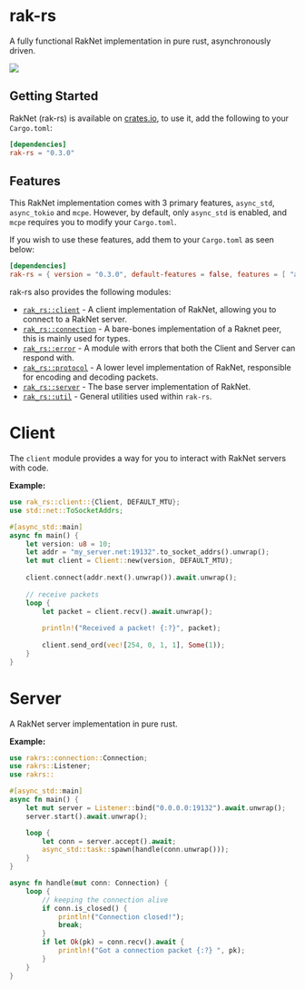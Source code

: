 # rak-rs

A fully functional RakNet implementation in pure rust, asynchronously driven.

<a href="https://discord.gg/y4aWA5MQxK"><img src="https://img.shields.io/discord/846586369568800798.svg?label=&logo=discord&logoColor=ffffff&color=7389D8&labelColor=6A7EC2"></a>

## Getting Started

RakNet (rak-rs) is available on [crates.io](), to use it, add the following to your `Cargo.toml`:

```toml
[dependencies]
rak-rs = "0.3.0"
```

## Features

This RakNet implementation comes with 3 primary features, `async_std`, `async_tokio` and `mcpe`.  However, by default, only `async_std` is enabled, and `mcpe` requires you to modify your `Cargo.toml`.

If you wish to use these features, add them to your `Cargo.toml` as seen below:

```toml
[dependencies]
rak-rs = { version = "0.3.0", default-features = false, features = [ "async_tokio", "mcpe" ] }
```



rak-rs also provides the following modules:

- [`rak_rs::client`](https://docs.rs/rak-rs/latest/rak-rs/client) - A client implementation of RakNet, allowing you to connect to a RakNet server.
- [`rak_rs::connection`](https://docs.rs/rak-rs/latest/rak-rs/client) - A bare-bones implementation of a Raknet peer, this is mainly used for types.
- [`rak_rs::error`](https://docs.rs/rak-rs/latest/rak-rs/error) - A module with errors that both the Client and Server can respond with.
- [`rak_rs::protocol`](https://docs.rs/rak-rs/latest/rak-rs/protocol) - A lower level implementation of RakNet, responsible for encoding and decoding packets.
- [`rak_rs::server`](https://docs.rs/rak-rs/latest/rak-rs/server) - The base server implementation of RakNet.
- [`rak_rs::util`](https://docs.rs/rak-rs/latest/rak-rs/utils)  - General utilities used within `rak-rs`.

# Client

The `client` module provides a way for you to interact with RakNet servers with code.

**Example:**

```rust
use rak_rs::client::{Client, DEFAULT_MTU};
use std::net::ToSocketAddrs;

#[async_std::main]
async fn main() {
    let version: u8 = 10;
    let addr = "my_server.net:19132".to_socket_addrs().unwrap();
    let mut client = Client::new(version, DEFAULT_MTU);
    
    client.connect(addr.next().unwrap()).await.unwrap();
    
    // receive packets
    loop {
        let packet = client.recv().await.unwrap();
        
        println!("Received a packet! {:?}", packet);
        
        client.send_ord(vec![254, 0, 1, 1], Some(1));
    }
}

```

# Server

A RakNet server implementation in pure rust.

**Example:**

```rust
use rakrs::connection::Connection;
use rakrs::Listener;
use rakrs::

#[async_std::main]
async fn main() {
    let mut server = Listener::bind("0.0.0.0:19132").await.unwrap();
    server.start().await.unwrap();

    loop {
        let conn = server.accept().await;
        async_std::task::spawn(handle(conn.unwrap()));
    }
}

async fn handle(mut conn: Connection) {
    loop {
        // keeping the connection alive
        if conn.is_closed() {
            println!("Connection closed!");
            break;
        }
        if let Ok(pk) = conn.recv().await {
            println!("Got a connection packet {:?} ", pk);
        }
    }
}
```
